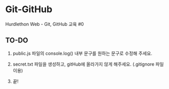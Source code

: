 # Git-GitHub

Hurdlethon Web - Git, GitHub 교육 #0

## TO-DO

1. public.js 파일의 console.log() 내부 문구를 원하는 문구로 수정해 주세요.

2. secret.txt 파일을 생성하고, gitHub에 올라가지 않게 해주세요. (.gitignore 파일 이용)

3. 끝!
